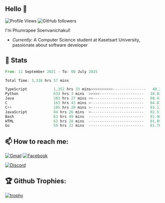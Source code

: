 
<h2>Hello 👋</h2> 

![Profile Views](https://komarev.com/ghpvc/?username=Homiez09&label=Profile%20views&color=0e75b6&style=flat)
![GitHub followers](https://img.shields.io/github/followers/HomieZ09.svg?style=social&label=Follow)


I'm Phumrapee Soenvanichakul!

- <i>Currently:</i> A Computer Science student at Kasetsart University, passionate about software developer

<h2>👀 Stats</h2>

<!--START_SECTION:waka-->

```rust
From: 11 September 2021 - To: 08 July 2025

Total Time: 3,310 hrs 57 mins

TypeScript            1,352 hrs 33 mins>>>>>>>>>>---------------   40.21 %
Python                633 hrs 3 mins  >>>>>--------------------   18.82 %
Java                  283 hrs 27 mins >>-----------------------   08.43 %
C                     163 hrs 43 mins >------------------------   04.87 %
C++                   105 hrs 20 mins >------------------------   03.13 %
JavaScript            84 hrs 26 mins  >------------------------   02.51 %
Bash                  63 hrs 49 mins  -------------------------   01.90 %
HTML                  63 hrs 28 mins  -------------------------   01.89 %
Go                    59 hrs 22 mins  -------------------------   01.76 %
```

<!--END_SECTION:waka-->

<h2>📫 How to reach me:</h2>

<a href="mailto:phumrapeesoen1@gmail.com">![Gmail](https://img.shields.io/badge/Gmail-D14836?style=for-the-badge&logo=gmail&logoColor=white)</a> 
<a href="https://web.facebook.com/phumrapee.soenvanichakul.3/">![Facebook](https://img.shields.io/badge/Facebook-4267B2?style=for-the-badge&logo=facebook&logoColor=white)</a>

<a href="https://discord.gg/EWnAEUtFVm">![Discord](https://discord.c99.nl/widget/theme-1/297740667784921089.png)</a> 

<h2>🏆 Github Trophies:</h2>

[![trophy](https://github-profile-trophy.vercel.app/?username=Homiez09&theme=discord&row=1)](https://github.com/ryo-ma/github-profile-trophy)
